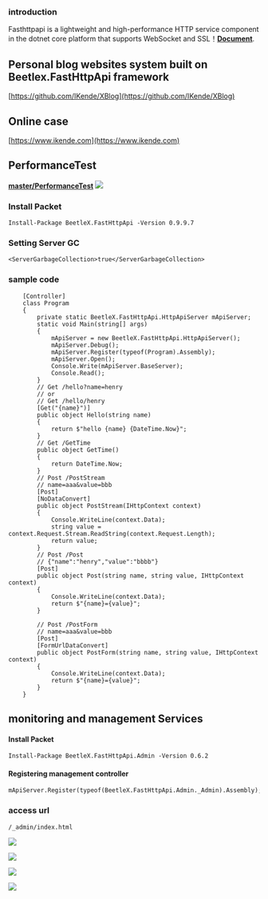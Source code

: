 ### introduction
Fasthttpapi is a lightweight and high-performance HTTP service component in the dotnet core platform that supports WebSocket and SSL！**[Document](https://ikende.github.io/FastHttpApi/)**.

## Personal blog websites system built on Beetlex.FastHttpApi framework
[https://github.com/IKende/XBlog](https://github.com/IKende/XBlog)
## Online case
[https://www.ikende.com](https://www.ikende.com)

## PerformanceTest
**[master/PerformanceTest](https://github.com/IKende/FastHttpApi/tree/master/PerformanceTest)**
![](https://i.imgur.com/lyvQIhu.png)

### Install Packet

```
Install-Package BeetleX.FastHttpApi -Version 0.9.9.7
```
### Setting Server GC
`<ServerGarbageCollection>true</ServerGarbageCollection>`

### sample code
```
    [Controller]
    class Program
    {
        private static BeetleX.FastHttpApi.HttpApiServer mApiServer;
        static void Main(string[] args)
        {
            mApiServer = new BeetleX.FastHttpApi.HttpApiServer();
            mApiServer.Debug();
            mApiServer.Register(typeof(Program).Assembly);
            mApiServer.Open();
            Console.Write(mApiServer.BaseServer);
            Console.Read();
        }
        // Get /hello?name=henry 
        // or
        // Get /hello/henry
        [Get("{name}")]
        public object Hello(string name)
        {
            return $"hello {name} {DateTime.Now}";
        }
        // Get /GetTime  
        public object GetTime()
        {
            return DateTime.Now;
        }
        // Post /PostStream
        // name=aaa&value=bbb
        [Post]
        [NoDataConvert]
        public object PostStream(IHttpContext context)
        {
            Console.WriteLine(context.Data);
            string value = context.Request.Stream.ReadString(context.Request.Length);
            return value;
        }
        // Post /Post
        // {"name":"henry","value":"bbbb"}
        [Post]
        public object Post(string name, string value, IHttpContext context)
        {
            Console.WriteLine(context.Data);
            return $"{name}={value}";
        }
        
        // Post /PostForm
        // name=aaa&value=bbb
        [Post]
        [FormUrlDataConvert]
        public object PostForm(string name, string value, IHttpContext context)
        {
            Console.WriteLine(context.Data);
            return $"{name}={value}";
        }
    }
```
## monitoring and management Services
#### Install Packet
```
Install-Package BeetleX.FastHttpApi.Admin -Version 0.6.2
```
#### Registering  management controller
```
mApiServer.Register(typeof(BeetleX.FastHttpApi.Admin._Admin).Assembly);
```
### access url
```
/_admin/index.html
```
![](https://i.imgur.com/mKrbW43.png)

![](https://i.imgur.com/K7zVzMx.png)

![](https://i.imgur.com/ASTgD2r.png)

![](https://i.imgur.com/q5mf7ee.png)
